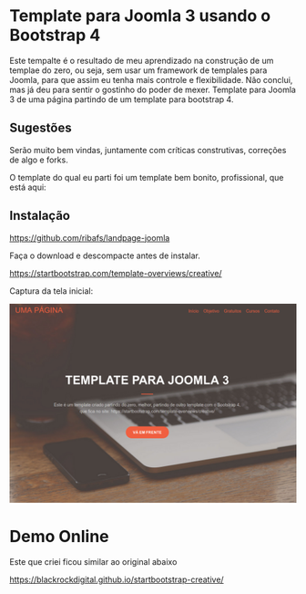# Template para Joomla 3 usando o Bootstrap 4

Este tempalte é o resultado de meu aprendizado na construção de um templae do zero, ou seja, sem usar um framework de templales para Joomla, para que assim eu tenha mais controle e flexibilidade. Não conclui, mas já deu para sentir o gostinho do poder de mexer. 
Template para Joomla 3 de uma página partindo de um template para bootstrap 4.

## Sugestões
Serão muito bem vindas, juntamente com críticas construtivas, correções de algo e forks.

O template do qual eu parti foi um template bem bonito, profissional, que está aqui:

## Instalação
https://github.com/ribafs/landpage-joomla

Faça o download e descompacte antes de instalar.

https://startbootstrap.com/template-overviews/creative/

Captura da tela inicial:

<img src="tpl_ribafs.png">

# Demo Online 
Este que criei ficou similar ao original abaixo

https://blackrockdigital.github.io/startbootstrap-creative/
